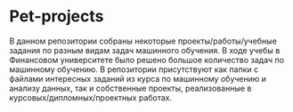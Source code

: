 # Pet-projects
В данном репозитории собраны некоторые проекты/работы/учебные задания по разным видам задач машинного обучения.
В ходе учебы в Финансовом университете было решено большое количество задач по машинному обучению.
В репозитории присутствуют как папки с файлами интересных заданий из курса по машинному обучению и анализу данных, 
так и собственные проекты, реализованные в курсовых/дипломных/проектных работах.

